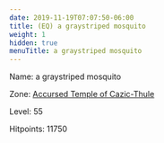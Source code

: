 ```yaml
---
date: 2019-11-19T07:07:50-06:00
title: (EQ) a graystriped mosquito
weight: 1
hidden: true
menuTitle: a graystriped mosquito
---
```


Name: a graystriped mosquito


Zone: [Accursed Temple of Cazic-Thule](/en/eq/exploration/accursed_temple_of_cazicthule)

Level: 55

Hitpoints: 11750